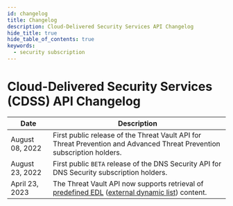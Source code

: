 ```yaml
---
id: changelog
title: Changelog
description: Cloud-Delivered Security Services API Changelog
hide_title: true
hide_table_of_contents: true
keywords:
  - security subscription
---
```


# Cloud-Delivered Security Services (CDSS) API Changelog

| Date            | Description                                                                                                             |
| --------------- | ----------------------------------------------------------------------------------------------------------------------- |
| August 08, 2022 | First public release of the Threat Vault API for Threat Prevention and Advanced Threat Prevention subscription holders. |
| August 23, 2022 | First public `BETA` release of the DNS Security API for DNS Security subscription holders. |
| April 23, 2023 | The Threat Vault API now supports retrieval of [predefined EDL](https://docs.paloaltonetworks.com/pan-os/11-0/pan-os-admin/policy/use-an-external-dynamic-list-in-policy/built-in-edls.html) ([external dynamic list](https://docs.paloaltonetworks.com/pan-os/11-0/pan-os-admin/policy/use-an-external-dynamic-list-in-policy/external-dynamic-list.html)) content. |

